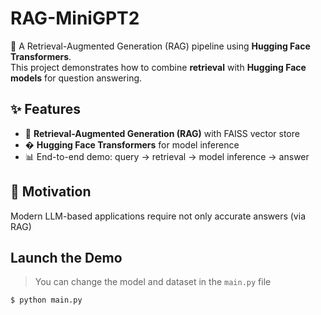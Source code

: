 # RAG-MiniGPT2

🚀 A Retrieval-Augmented Generation (RAG) pipeline using **Hugging Face Transformers**.  
This project demonstrates how to combine **retrieval** with **Hugging Face models** for question answering.

## ✨ Features

- 🔎 **Retrieval-Augmented Generation (RAG)** with FAISS vector store
- � **Hugging Face Transformers** for model inference
- 📊 End-to-end demo: query → retrieval → model inference → answer

## 📌 Motivation
Modern LLM-based applications require not only accurate answers (via RAG)


## Launch the Demo
> You can change the model and dataset in the `main.py` file
```bash=
$ python main.py
```

